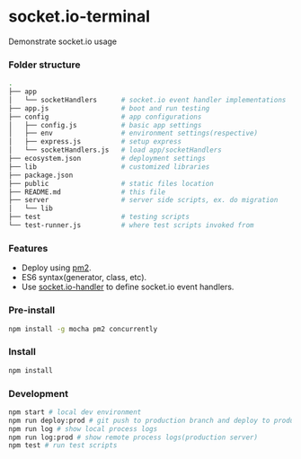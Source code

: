 # socket.io-terminal
Demonstrate socket.io usage

### Folder structure
```sh
.
├── app
│   └── socketHandlers      # socket.io event handler implementations
├── app.js                  # boot and run testing
├── config                  # app configurations
│   ├── config.js           # basic app settings
│   ├── env                 # environment settings(respective)
│   ├── express.js          # setup express
│   └── socketHandlers.js   # load app/socketHandlers
├── ecosystem.json          # deployment settings
├── lib                     # customized libraries
├── package.json
├── public                  # static files location
├── README.md               # this file
├── server                  # server side scripts, ex. do migration
│   └── lib
├── test                    # testing scripts
└── test-runner.js          # where test scripts invoked from
```

### Features
- Deploy using [pm2](http://pm2.keymetrics.io/).
- ES6 syntax(generator, class, etc).
- Use [socket.io-handler](https://www.npmjs.com/package/socket.io-handler) to define socket.io event handlers.

### Pre-install

```sh
npm install -g mocha pm2 concurrently
```

### Install

```sh
npm install
```

### Development

```sh
npm start # local dev environment
npm run deploy:prod # git push to production branch and deploy to production server
npm run log # show local process logs
npm run log:prod # show remote process logs(production server)
npm test # run test scripts
```
